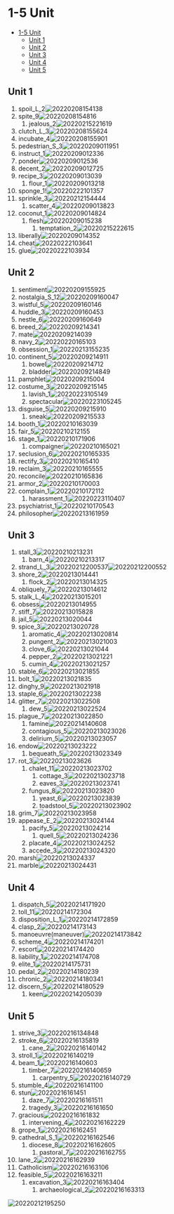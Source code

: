 # 1-5 Unit

- [1-5 Unit](#1-5-unit)
  - [Unit 1](#unit-1)
  - [Unit 2](#unit-2)
  - [Unit 3](#unit-3)
  - [Unit 4](#unit-4)
  - [Unit 5](#unit-5)

## Unit 1

1. spoil_L_2![20220208154138](https://raw.githubusercontent.com/Logible/Image/main/note_image/20220208154138.png)
2. spite_9![20220208154816](https://raw.githubusercontent.com/Logible/Image/main/note_image/20220208154816.png)
   1. jealous_2![20220215221619](https://raw.githubusercontent.com/Logible/Image/main/note_image/20220215221619.png)
3. clutch_L_3![20220208155624](https://raw.githubusercontent.com/Logible/Image/main/note_image/20220208155624.png)
4. incubate_4![20220208155901](https://raw.githubusercontent.com/Logible/Image/main/note_image/20220208155901.png)
5. pedestrian_S_3![20220209011951](https://raw.githubusercontent.com/Logible/Image/main/note_image/20220209011951.png)
6. instruct_1![20220209012336](https://raw.githubusercontent.com/Logible/Image/main/note_image/20220209012336.png)
7. ponder![20220209012536](https://raw.githubusercontent.com/Logible/Image/main/note_image/20220209012536.png)
8. decent_2![20220209012725](https://raw.githubusercontent.com/Logible/Image/main/note_image/20220209012725.png)
9. recipe_3![20220209013039](https://raw.githubusercontent.com/Logible/Image/main/note_image/20220209013039.png)
   1. flour_1![20220209013218](https://raw.githubusercontent.com/Logible/Image/main/note_image/20220209013218.png)
10. sponge_1!![20220222101357](https://raw.githubusercontent.com/Logible/Image/main/note_image/20220222101357.png)
11. sprinkle_3![20220212154444](https://raw.githubusercontent.com/Logible/Image/main/note_image/20220212154444.png)
    1. scatter_4![20220209013823](https://raw.githubusercontent.com/Logible/Image/main/note_image/20220209013823.png)
12. coconut_1![20220209014824](https://raw.githubusercontent.com/Logible/Image/main/note_image/20220209014824.png)
    1. flesh![20220209015238](https://raw.githubusercontent.com/Logible/Image/main/note_image/20220209015238.png)
       1. temptation_2![20220215222615](https://raw.githubusercontent.com/Logible/Image/main/note_image/20220215222615.png)
13. liberally![20220209014352](https://raw.githubusercontent.com/Logible/Image/main/note_image/20220209014352.png)
14. cheat![20220222103641](https://raw.githubusercontent.com/Logible/Image/main/note_image/20220222103641.png)
15. glue![20220222103934](https://raw.githubusercontent.com/Logible/Image/main/note_image/20220222103934.png)

## Unit 2

1. sentiment![20220209155925](https://raw.githubusercontent.com/Logible/Image/main/note_image/20220209155925.png)
2. nostalgia_S_12![20220209160047](https://raw.githubusercontent.com/Logible/Image/main/note_image/20220209160047.png)
3. wistful_5![20220209160146](https://raw.githubusercontent.com/Logible/Image/main/note_image/20220209160146.png)
4. huddle_3![20220209160453](https://raw.githubusercontent.com/Logible/Image/main/note_image/20220209160453.png)
5. nestle_6![20220209160649](https://raw.githubusercontent.com/Logible/Image/main/note_image/20220209160649.png)
6. breed_2![20220209214341](https://raw.githubusercontent.com/Logible/Image/main/note_image/20220209214341.png)
7. mate![20220209214039](https://raw.githubusercontent.com/Logible/Image/main/note_image/20220209214039.png)
8. navy_2![20220220165103](https://raw.githubusercontent.com/Logible/Image/main/note_image/20220220165103.png)
9. obsession_1![20220213155235](https://raw.githubusercontent.com/Logible/Image/main/note_image/20220213155235.png)
10. continent_5![20220209214911](https://raw.githubusercontent.com/Logible/Image/main/note_image/20220209214911.png)
    1. bowel![20220209214712](https://raw.githubusercontent.com/Logible/Image/main/note_image/20220209214712.png)
    2. bladder![20220209214849](https://raw.githubusercontent.com/Logible/Image/main/note_image/20220209214849.png)
11. pamphlet![20220209215004](https://raw.githubusercontent.com/Logible/Image/main/note_image/20220209215004.png)
12. costume_3![20220209215145](https://raw.githubusercontent.com/Logible/Image/main/note_image/20220209215145.png)
    1. lavish_1![20220223105149](https://raw.githubusercontent.com/Logible/Image/main/note_image/20220223105149.png)
    2. spectacular![20220223105245](https://raw.githubusercontent.com/Logible/Image/main/note_image/20220223105245.png)
13. disguise_5![20220209215910](https://raw.githubusercontent.com/Logible/Image/main/note_image/20220209215910.png)
    1. sneak![20220209215533](https://raw.githubusercontent.com/Logible/Image/main/note_image/20220209215533.png)
14. booth_1![20220210163039](https://raw.githubusercontent.com/Logible/Image/main/note_image/20220210163039.png)
15. fair_5![20220210212155](https://raw.githubusercontent.com/Logible/Image/main/note_image/20220210212155.png)
16. stage_1![20220210171906](https://raw.githubusercontent.com/Logible/Image/main/note_image/20220210171906.png)
    1. compaigner![20220210165021](https://raw.githubusercontent.com/Logible/Image/main/note_image/20220210165021.png)
17. seclusion_6![20220210165335](https://raw.githubusercontent.com/Logible/Image/main/note_image/20220210165335.png)
18. rectify_3![20220210165410](https://raw.githubusercontent.com/Logible/Image/main/note_image/20220210165410.png)
19. reclaim_3![20220210165555](https://raw.githubusercontent.com/Logible/Image/main/note_image/20220210165555.png)
20. reconcile![20220210165836](https://raw.githubusercontent.com/Logible/Image/main/note_image/20220210165836.png)
21. armor_2![20220210170003](https://raw.githubusercontent.com/Logible/Image/main/note_image/20220210170003.png)
22. complain_1![20220210172112](https://raw.githubusercontent.com/Logible/Image/main/note_image/20220210172112.png)
    1. harassment_1![20220223110407](https://raw.githubusercontent.com/Logible/Image/main/note_image/20220223110407.png)
23. psychiatrist_1![20220210170543](https://raw.githubusercontent.com/Logible/Image/main/note_image/20220210170543.png)
24. philosopher![20220213161959](https://raw.githubusercontent.com/Logible/Image/main/note_image/20220213161959.png)

## Unit 3

1. stall_3![20220210213231](https://raw.githubusercontent.com/Logible/Image/main/note_image/20220210213231.png)
   1. barn_4![20220210213317](https://raw.githubusercontent.com/Logible/Image/main/note_image/20220210213317.png)
2. strand_L_3![20220212200537](https://raw.githubusercontent.com/Logible/Image/main/note_image/20220212200537.png)![20220212200552](https://raw.githubusercontent.com/Logible/Image/main/note_image/20220212200552.png)
3. shore_2![20220213014441](https://raw.githubusercontent.com/Logible/Image/main/note_image/20220213014441.png)
   1. flock_2![20220213014325](https://raw.githubusercontent.com/Logible/Image/main/note_image/20220213014325.png)
4. obliquely_7![20220213014612](https://raw.githubusercontent.com/Logible/Image/main/note_image/20220213014612.png)
5. stalk_L_4![20220213015201](https://raw.githubusercontent.com/Logible/Image/main/note_image/20220213015201.png)
6. obsess![20220213014955](https://raw.githubusercontent.com/Logible/Image/main/note_image/20220213014955.png)
7. stiff_7![20220213015828](https://raw.githubusercontent.com/Logible/Image/main/note_image/20220213015828.png)
8. jail_5![20220213020044](https://raw.githubusercontent.com/Logible/Image/main/note_image/20220213020044.png)
9. spice_3![20220213020728](https://raw.githubusercontent.com/Logible/Image/main/note_image/20220213020728.png)
   1. aromatic_4![20220213020814](https://raw.githubusercontent.com/Logible/Image/main/note_image/20220213020814.png)
   2. pungent_2![20220213021003](https://raw.githubusercontent.com/Logible/Image/main/note_image/20220213021003.png)
   3. clove_6![20220213021044](https://raw.githubusercontent.com/Logible/Image/main/note_image/20220213021044.png)
   4. pepper_2![20220213021221](https://raw.githubusercontent.com/Logible/Image/main/note_image/20220213021221.png)
   5. cumin_4![20220213021257](https://raw.githubusercontent.com/Logible/Image/main/note_image/20220213021257.png)
10. stable_6![20220213021855](https://raw.githubusercontent.com/Logible/Image/main/note_image/20220213021855.png)
11. bolt_1![20220213021835](https://raw.githubusercontent.com/Logible/Image/main/note_image/20220213021835.png)
12. dinghy_9![20220213021918](https://raw.githubusercontent.com/Logible/Image/main/note_image/20220213021918.png)
13. staple_6![20220213022238](https://raw.githubusercontent.com/Logible/Image/main/note_image/20220213022238.png)
14. glitter_7![20220213022508](https://raw.githubusercontent.com/Logible/Image/main/note_image/20220213022508.png)
    1. dew_5![20220213022524](https://raw.githubusercontent.com/Logible/Image/main/note_image/20220213022524.png)
15. plague_7![20220213022850](https://raw.githubusercontent.com/Logible/Image/main/note_image/20220213022850.png)
    1. famine![20220214140608](https://raw.githubusercontent.com/Logible/Image/main/note_image/20220214140608.png)
    2. contagious_5![20220213023026](https://raw.githubusercontent.com/Logible/Image/main/note_image/20220213023026.png)
    3. delirium_5![20220213023057](https://raw.githubusercontent.com/Logible/Image/main/note_image/20220213023057.png)
16. endow![20220213023222](https://raw.githubusercontent.com/Logible/Image/main/note_image/20220213023222.png)
    1. bequeath_5![20220213023349](https://raw.githubusercontent.com/Logible/Image/main/note_image/20220213023349.png)
17. rot_3![20220213023626](https://raw.githubusercontent.com/Logible/Image/main/note_image/20220213023626.png)
    1. chalet_11![20220213023702](https://raw.githubusercontent.com/Logible/Image/main/note_image/20220213023702.png)
       1. cottage_3![20220213023718](https://raw.githubusercontent.com/Logible/Image/main/note_image/20220213023718.png)
       2. eaves_3![20220213023741](https://raw.githubusercontent.com/Logible/Image/main/note_image/20220213023741.png)
    2. fungus_8![20220213023820](https://raw.githubusercontent.com/Logible/Image/main/note_image/20220213023820.png)
       1. yeast_6![20220213023839](https://raw.githubusercontent.com/Logible/Image/main/note_image/20220213023839.png)
       2. toadstool_5![20220213023902](https://raw.githubusercontent.com/Logible/Image/main/note_image/20220213023902.png)
18. grim_7![20220213023958](https://raw.githubusercontent.com/Logible/Image/main/note_image/20220213023958.png)
19. appease_E_2![20220213024144](https://raw.githubusercontent.com/Logible/Image/main/note_image/20220213024144.png)
    1. pacify_5![20220213024214](https://raw.githubusercontent.com/Logible/Image/main/note_image/20220213024214.png)
       1. quell_5![20220213024236](https://raw.githubusercontent.com/Logible/Image/main/note_image/20220213024236.png)
    2. placate_4![20220213024252](https://raw.githubusercontent.com/Logible/Image/main/note_image/20220213024252.png)
    3. accede_3![20220213024320](https://raw.githubusercontent.com/Logible/Image/main/note_image/20220213024320.png)
20. marsh![20220213024337](https://raw.githubusercontent.com/Logible/Image/main/note_image/20220213024337.png)
21. marble![20220213024431](https://raw.githubusercontent.com/Logible/Image/main/note_image/20220213024431.png)

## Unit 4

1. dispatch_5![20220214171920](https://raw.githubusercontent.com/Logible/Image/main/note_image/20220214171920.png)
2. toll_11![20220214172304](https://raw.githubusercontent.com/Logible/Image/main/note_image/20220214172304.png)
3. disposition_L_1![20220214172859](https://raw.githubusercontent.com/Logible/Image/main/note_image/20220214172859.png)
4. clasp_2![20220214173143](https://raw.githubusercontent.com/Logible/Image/main/note_image/20220214173143.png)
5. manoeuvre(maneuver)![20220214173842](https://raw.githubusercontent.com/Logible/Image/main/note_image/20220214173842.png)
6. scheme_4![20220214174201](https://raw.githubusercontent.com/Logible/Image/main/note_image/20220214174201.png)
7. escort![20220214174420](https://raw.githubusercontent.com/Logible/Image/main/note_image/20220214174420.png)
8. liability_1![20220214174708](https://raw.githubusercontent.com/Logible/Image/main/note_image/20220214174708.png)
9. elite_1![20220214175731](https://raw.githubusercontent.com/Logible/Image/main/note_image/20220214175731.png)
10. pedal_2![20220214180239](https://raw.githubusercontent.com/Logible/Image/main/note_image/20220214180239.png)
11. chronic_2![20220214180341](https://raw.githubusercontent.com/Logible/Image/main/note_image/20220214180341.png)
12. discern_5![20220214180529](https://raw.githubusercontent.com/Logible/Image/main/note_image/20220214180529.png)
    1. keen![20220214205039](https://raw.githubusercontent.com/Logible/Image/main/note_image/20220214205039.png)

## Unit 5

1. strive_3![20220216134848](https://raw.githubusercontent.com/Logible/Image/main/note_image/20220216134848.png)
2. stroke_6![20220216135819](https://raw.githubusercontent.com/Logible/Image/main/note_image/20220216135819.png)
   1. cane_2![20220216140142](https://raw.githubusercontent.com/Logible/Image/main/note_image/20220216140142.png)
3. stroll_1![20220216140219](https://raw.githubusercontent.com/Logible/Image/main/note_image/20220216140219.png)
4. beam_1![20220216140603](https://raw.githubusercontent.com/Logible/Image/main/note_image/20220216140603.png)
   1. timber_7![20220216140659](https://raw.githubusercontent.com/Logible/Image/main/note_image/20220216140659.png)
      1. carpentry_5![20220216140729](https://raw.githubusercontent.com/Logible/Image/main/note_image/20220216140729.png)
5. stumble_4![20220216141100](https://raw.githubusercontent.com/Logible/Image/main/note_image/20220216141100.png)
6. stun![20220216161451](https://raw.githubusercontent.com/Logible/Image/main/note_image/20220216161451.png)
   1. daze_7![20220216161511](https://raw.githubusercontent.com/Logible/Image/main/note_image/20220216161511.png)
   2. tragedy_3![20220216161650](https://raw.githubusercontent.com/Logible/Image/main/note_image/20220216161650.png)
7. gracious![20220216161832](https://raw.githubusercontent.com/Logible/Image/main/note_image/20220216161832.png)
   1. intervening_4![20220216162229](https://raw.githubusercontent.com/Logible/Image/main/note_image/20220216162229.png)
8. grope_1![20220216162451](https://raw.githubusercontent.com/Logible/Image/main/note_image/20220216162451.png)
9. cathedral_S_1![20220216162546](https://raw.githubusercontent.com/Logible/Image/main/note_image/20220216162546.png)
   1. diocese_8![20220216162605](https://raw.githubusercontent.com/Logible/Image/main/note_image/20220216162605.png)
      1. pastoral_7![20220216162755](https://raw.githubusercontent.com/Logible/Image/main/note_image/20220216162755.png)
10. lane_2![20220216162939](https://raw.githubusercontent.com/Logible/Image/main/note_image/20220216162939.png)
11. Catholicism![20220216163106](https://raw.githubusercontent.com/Logible/Image/main/note_image/20220216163106.png)
12. feasible_5![20220216163211](https://raw.githubusercontent.com/Logible/Image/main/note_image/20220216163211.png)
    1. excavation_3![20220216163404](https://raw.githubusercontent.com/Logible/Image/main/note_image/20220216163404.png)
       1. archaeological_2![20220216163313](https://raw.githubusercontent.com/Logible/Image/main/note_image/20220216163313.png)

![20220212195250](https://raw.githubusercontent.com/Logible/Image/main/note_image/20220212195250.png)
